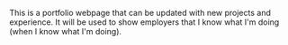 This is a portfolio webpage that can be updated with new projects and experience. It will be used to show employers that I know what I'm doing (when I know what I'm doing).

